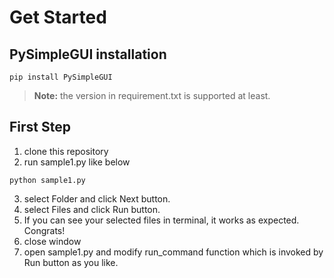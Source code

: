 # Get Started
## PySimpleGUI installation
```
pip install PySimpleGUI
```

> **Note:**
> the version in requirement.txt is supported at least.

## First Step
1. clone this repository
2. run sample1.py like below
```
python sample1.py
```
3. select Folder and click Next button.
4. select Files and click Run button.
5. If you can see your selected files in terminal, it works as expected. Congrats!
6. close window
7. open sample1.py and modify run_command function which is invoked by Run button as you like.

